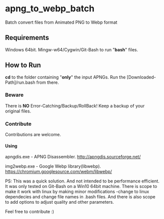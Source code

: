 # apng_to_webp_batch
Batch convert files from Animated PNG to Webp format


## Requirements
Windows 64bit.
 Mingw-w64/Cygwin/Git-Bash to run "**bash**" files.

## How to Run
 **cd** to the folder containing "**only**" the input APNGs. 
 Run the [Downloaded-Path]/run.bash from there.

### Beware
There is **NO** Error-Catching/Backup/RollBack!
Keep a backup of your original files.

### Contribute
Contributions are welcome.

#### Using
apngdis.exe - APNG Disassembler.
http://apngdis.sourceforge.net/

img2webp.exe - Google Webp library(libwebp).
https://chromium.googlesource.com/webm/libwebp/

PS: This was a quick solution. And not intended to be performance efficient.
It was only tested on Git-Bash on a Win10 64bit machine.
There is scope to make it work with linux by making minor modifications 
-change to linux dependecies and change file names in .bash files.
And there is also scope to add options to adjust quality and other parameters. 

Feel free to contribute :)
